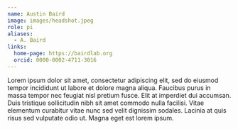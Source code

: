 ```yaml
---
name: Austin Baird
image: images/headshot.jpeg
role: pi
aliases:
  - A. Baird
links:
  home-page: https://bairdlab.org
  orcid: 0000-0002-4711-3016
---
```


Lorem ipsum dolor sit amet, consectetur adipiscing elit, sed do eiusmod tempor incididunt ut labore et dolore magna aliqua.
Faucibus purus in massa tempor nec feugiat nisl pretium fusce.
Elit at imperdiet dui accumsan.
Duis tristique sollicitudin nibh sit amet commodo nulla facilisi.
Vitae elementum curabitur vitae nunc sed velit dignissim sodales.
Lacinia at quis risus sed vulputate odio ut.
Magna eget est lorem ipsum.
